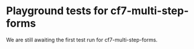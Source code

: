 # Playground tests for cf7-multi-step-forms
We are still awaiting the first test run for cf7-multi-step-forms.
